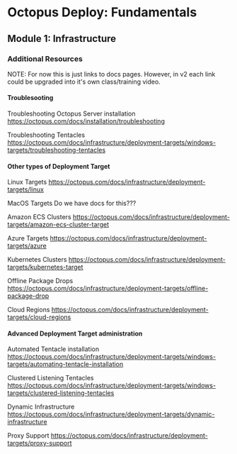 # Octopus Deploy: Fundamentals
## Module 1: Infrastructure
### Additional Resources

NOTE: For now this is just links to docs pages. However, in v2 each link could be upgraded into it's own class/training video.

#### Troublesooting

Troubleshooting Octopus Server installation
https://octopus.com/docs/installation/troubleshooting

Troubleshooting Tentacles
https://octopus.com/docs/infrastructure/deployment-targets/windows-targets/troubleshooting-tentacles

#### Other types of Deployment Target

Linux Targets
https://octopus.com/docs/infrastructure/deployment-targets/linux

MacOS Targets
Do we have docs for this???

Amazon ECS Clusters
https://octopus.com/docs/infrastructure/deployment-targets/amazon-ecs-cluster-target

Azure Targets
https://octopus.com/docs/infrastructure/deployment-targets/azure

Kubernetes Clusters
https://octopus.com/docs/infrastructure/deployment-targets/kubernetes-target

Offline Package Drops
https://octopus.com/docs/infrastructure/deployment-targets/offline-package-drop

Cloud Regions
https://octopus.com/docs/infrastructure/deployment-targets/cloud-regions

#### Advanced Deployment Target administration

Automated Tentacle installation
https://octopus.com/docs/infrastructure/deployment-targets/windows-targets/automating-tentacle-installation

Clustered Listening Tentacles
https://octopus.com/docs/infrastructure/deployment-targets/windows-targets/clustered-listening-tentacles

Dynamic Infrastructure
https://octopus.com/docs/infrastructure/deployment-targets/dynamic-infrastructure

Proxy Support
https://octopus.com/docs/infrastructure/deployment-targets/proxy-support